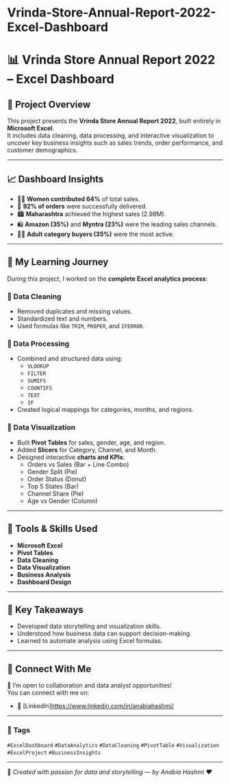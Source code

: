 # Vrinda-Store-Annual-Report-2022-Excel-Dashboard
# 📊 Vrinda Store Annual Report 2022 – Excel Dashboard

## 💼 Project Overview
This project presents the **Vrinda Store Annual Report 2022**, built entirely in **Microsoft Excel**.  
It includes data cleaning, data processing, and interactive visualization to uncover key business insights such as sales trends, order performance, and customer demographics.

---

## 📈 Dashboard Insights
- 👩‍🦰 **Women contributed 64%** of total sales.
- 🚚 **92% of orders** were successfully delivered.
- 🏙️ **Maharashtra** achieved the highest sales (2.98M).
- 🛍️ **Amazon (35%)** and **Myntra (23%)** were the leading sales channels.
- 🧍‍♀️ **Adult category buyers (35%)** were the most active.

---

## 🧠 My Learning Journey
During this project, I worked on the **complete Excel analytics process**:

### 🔹 Data Cleaning
- Removed duplicates and missing values.  
- Standardized text and numbers.  
- Used formulas like `TRIM`, `PROPER`, and `IFERROR`.

### 🔹 Data Processing
- Combined and structured data using:
  - `VLOOKUP`
  - `FILTER`
  - `SUMIFS`
  - `COUNTIFS`
  - `TEXT`
  - `IF`
- Created logical mappings for categories, months, and regions.

### 🔹 Data Visualization
- Built **Pivot Tables** for sales, gender, age, and region.
- Added **Slicers** for Category, Channel, and Month.
- Designed interactive **charts and KPIs**:
  - Orders vs Sales (Bar + Line Combo)
  - Gender Split (Pie)
  - Order Status (Donut)
  - Top 5 States (Bar)
  - Channel Share (Pie)
  - Age vs Gender (Column)

---

## 🧰 Tools & Skills Used
- **Microsoft Excel**
- **Pivot Tables**
- **Data Cleaning**
- **Data Visualization**
- **Business Analysis**
- **Dashboard Design**

---

## 🎯 Key Takeaways
- Developed data storytelling and visualization skills.  
- Understood how business data can support decision-making.  
- Learned to automate analysis using Excel formulas.

---


## 🤝 Connect With Me
💬 I’m open to collaboration and data analyst opportunities!  
You can connect with me on:

- 💼 [LinkedIn]https://www.linkedin.com/in/anabiahashmi/ 

---

### 🔖 Tags
`#ExcelDashboard` `#DataAnalytics` `#DataCleaning` `#PivotTable` `#Visualization` `#ExcelProject` `#BusinessInsights`

---

📌 *Created with passion for data and storytelling — by Anabia Hashmi ❤️*
